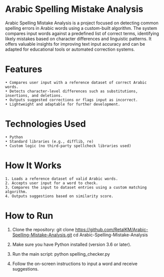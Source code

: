 # Arabic Spelling Mistake Analysis

Arabic Spelling Mistake Analysis is a project focused on detecting common spelling errors in Arabic words using a custom-built algorithm. The system compares input words against a predefined list of correct terms, identifying likely mistakes based on character differences and linguistic patterns. It offers valuable insights for improving text input accuracy and can be adapted for educational tools or automated correction systems.

# Features

	• Compares user input with a reference dataset of correct Arabic words.
	• Detects character-level differences such as substitutions, insertions, and deletions.
	• Outputs suggested corrections or flags input as incorrect.
	• Lightweight and adaptable for further development.


# Technologies Used

	• Python
	• Standard libraries (e.g., difflib, re)
	• Custom logic (no third-party spellcheck libraries used)

#  How It Works
 
	1. Loads a reference dataset of valid Arabic words.
	2. Accepts user input for a word to check.
	3. Compares the input to dataset entries using a custom matching algorithm.
	4. Outputs suggestions based on similarity score.

 # How to Run
 
 1. Clone the repository:
 git clone https://github.com/RetalKM/Arabic-Spelling-Mistake-Analysis.git
cd Arabic-Spelling-Mistake-Analysis

 2. Make sure you have Python installed (version 3.6 or later).
 3. Run the main script: python spelling_checker.py
 4. Follow the on-screen instructions to input a word and receive suggestions.

